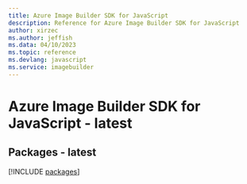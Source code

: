 ```yaml
---
title: Azure Image Builder SDK for JavaScript
description: Reference for Azure Image Builder SDK for JavaScript
author: xirzec
ms.author: jeffish
ms.data: 04/10/2023
ms.topic: reference
ms.devlang: javascript
ms.service: imagebuilder
---
```

# Azure Image Builder SDK for JavaScript - latest
## Packages - latest
[!INCLUDE [packages](image-builder-index.md)]